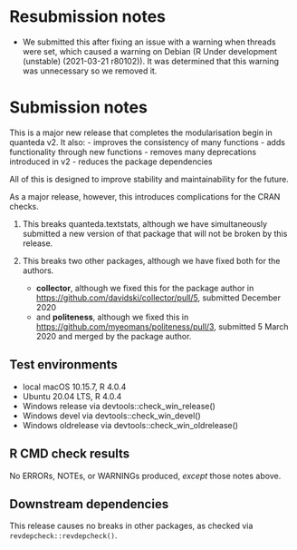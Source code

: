 # Resubmission notes

- We submitted this after fixing an issue with a warning when threads were set, which caused a warning on Debian (R Under development (unstable) (2021-03-21 r80102)).  It was determined that this warning was unnecessary so we removed it.

# Submission notes

This is a major new release that completes the modularisation begin in quanteda v2.  It also:
    - improves the consistency of many functions
    - adds functionality through new functions
    - removes many deprecations introduced in v2
    - reduces the package dependencies

All of this is designed to improve stability and maintainability for the future.

As a major release, however, this introduces complications for the CRAN checks.

1. This breaks quanteda.textstats, although we have simultaneously submitted a new version of that package that will not be broken by this release.

2. This breaks two other packages, although we have fixed both for the authors.
    - **collector**, although we fixed this for the package author in https://github.com/davidski/collector/pull/5, submitted December 2020
    - and **politeness**, although we fixed this in https://github.com/myeomans/politeness/pull/3, submitted 5 March 2020 and merged by the package author.



## Test environments

* local macOS 10.15.7, R 4.0.4
* Ubuntu 20.04 LTS, R 4.0.4
* Windows release via devtools::check_win_release()
* Windows devel via devtools::check_win_devel()
* Windows oldrelease via devtools::check_win_oldrelease()


## R CMD check results

No ERRORs, NOTEs, or WARNINGs produced, _except_ those notes above.


## Downstream dependencies

This release causes no breaks in other packages, as checked via `revdepcheck::revdepcheck()`.
